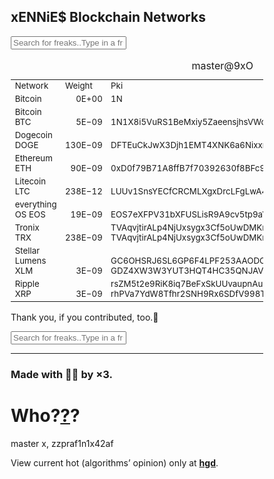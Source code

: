<html>
<head>
<meta name="viewport" content="width=device-width, initial-scale=1">
<style>
* {
  box-sizing: border-box;
}

#myInput {
  background-image: url(https://avatars1.githubusercontent.com/u/13474314?s=24&v=4);
  background-position: 10px 10px;
  background-repeat: no-repeat;
  width: 100%;
  font-size: 16px;
  padding: 12px 20px 12px 40px;
  border: 1px solid #ddd;
  margin-bottom: 12px;
}

#myTable {
  border-collapse: collapse;
  width: 100%;
  border: 1px solid #ddd;
  font-size: 18px;
}

#myTable th, #myTable td {
  text-align: left;
  padding: 12px;
}

#myTable tr {
  border-bottom: 1px solid #ddd;
}

#myTable tr.header, #myTable tr:hover {
  background-color: #f1f1f1;
}
</style>
</head>
<body>
<h2>xENNiE$ Blockchain Networks</h2>
<input type="text" id="myInput" onkeyup="myFunction()" placeholder="Search for freaks..Type in a fr↑">


<table id="myTable" cellspacing="0" cellpadding="3">
<caption>master@9xO</caption>
<tr>
<td  valign="bottom"  align="left"  style=" font-size:10pt;">Network</td>
<td  valign="bottom"  align="left"  style=" font-size:10pt;">Weight</td>
<td  valign="bottom"  align="left"  style=" font-size:10pt;">Pki</td>
<td  style=""></td>
</tr>
<tr>
<td  valign="bottom"  align="left"  style=" font-size:10pt;">Bitcoin</td>
<td  valign="bottom"  align="right"  style=" font-size:10pt;">0E+00</td>
<td  valign="bottom"  align="left"  style=" font-size:10pt;">1N</td>
<td  style=""></td>
</tr>
<tr>
<td  valign="bottom"  align="left"  style=" font-size:10pt;">Bitcoin BTC</td>
<td  valign="bottom"  align="right"  style=" font-size:10pt;">5E&#8722;09</td>
<td  valign="bottom"  align="left"  style=" font-size:10pt;">1N1X8i5VuRS1BeMxiy5ZaeensjhsVWdQeC</td>
<td  style=""></td>
</tr>
<tr>
<td  valign="bottom"  align="left"  style=" font-size:10pt;">Dogecoin DOGE</td>
<td  valign="bottom"  align="right"  style=" font-size:10pt;">130E&#8722;09</td>
<td  valign="bottom"  align="left"  style=" font-size:10pt;">DFTEuCkJwX3Djh1EMT4XNK6a6NixxrMfhx</td>
<td  style=""></td>
</tr>
<tr>
<td  valign="bottom"  align="left"  style=" font-size:10pt;">Ethereum ETH</td>
<td  valign="bottom"  align="right"  style=" font-size:10pt;">90E&#8722;09</td>
<td  valign="bottom"  align="left"  style=" font-size:10pt;">0xD0f79B71A8ffB7f70392630f8BFc900fcA27af42</td>
<td  style=""></td>
</tr>
<tr>
<td  valign="bottom"  align="left"  style=" font-size:10pt;">Litecoin LTC</td>
<td  valign="bottom"  align="right"  style=" font-size:10pt;">238E&#8722;12</td>
<td  valign="bottom"  align="left"  style=" font-size:10pt;">LUUv1SnsYECfCRCMLXgxDrcLFgLwA4PRaf</td>
<td  style=""></td>
</tr>
<tr>
<td  valign="bottom"  align="left"  style=" font-size:10pt;">everything OS EOS</td>
<td  valign="bottom"  align="right"  style=" font-size:10pt;">19E&#8722;09</td>
<td  valign="bottom"  align="left"  style=" font-size:10pt;">EOS7eXFPV31bXFUSLisR9A9cv5tp9aVdPKWH1NWjWy3vCukKn3E3G</td>
<td  style=""></td>
</tr>
<tr>
<td  valign="bottom"  align="left"  style=" font-size:10pt;">Tronix TRX</td>
<td  valign="bottom"  align="right"  style=" font-size:10pt;">238E&#8722;09</td>
<td  valign="bottom"  align="left"  style=" font-size:10pt;">TVAqvjtirALp4NjUxsygx3Cf5oUwDMKmSf TVAqvjtirALp4NjUxsygx3Cf5oUwDMKmSf</td>
<td  style=""></td>
</tr>
<tr>
<td  valign="bottom"  align="left"  style=" font-size:10pt;">Stellar Lumens XLM</td>
<td  valign="bottom"  align="right"  style=" font-size:10pt;">3E&#8722;09</td>
<td colspan="2"  valign="bottom"  align="left"  style=" font-size:10pt;">GC6OHSRJ6SL6GP6F4LPF253AAODCGCYHILPICJ47E634GQOYY3FSOENR GDZ4XW3W3YUT3HQT4HC35QNJAVRFXSO666UYPJMXZFIHB5UY6YXQCOVN</td>
</tr><tr>
<td  valign="bottom"  align="left"  style=" font-size:10pt;">Ripple XRP</td>
<td  valign="bottom"  align="right"  style=" font-size:10pt;">3E&#8722;09</td>
<td colspan="2"  valign="bottom"  align="left"  style=" font-size:10pt;">rsZM5t2e9RiK8iq7BeFxSkUUvaupnAubLe rhPVa7YdW8Tfhr2SNH9Rx6SDfV998TGUYd</td>
</tr>
</table>

Thank you, if you contributed, too.🖤
  
<script>
function myFunction() {
  var input, filter, table, tr, td, i, txtValue;
  input = document.getElementById("myInput");
  filter = input.value.toUpperCase();
  table = document.getElementById("myTable");
  tr = table.getElementsByTagName("tr");
  for (i = 0; i < tr.length; i++) {
    td = tr[i].getElementsByTagName("td")[0];
    if (td) {
      txtValue = td.textContent || td.innerText;
      if (txtValue.toUpperCase().indexOf(filter) > -1) {
        tr[i].style.display = "";
      } else {
        tr[i].style.display = "none";
      }
    }       
  }
}
</script>
<input type="text" id="myInput" onkeyup="myFunction()" placeholder="Search for freaks..Type in a fr↑">


<hr>
<h3>Made with 🚬💥 by ×3.</h3>
<h1>Who?<a href "https://itsN1X.github.io/" target="_blank">?</a>?</h1>
master x, zzpraf1n1x42af

View current hot (algorithms’ opinion) only at <a href="https://9xo.github.io/hgd" target="_blank" ><strong>hgd</strong></a>.
</body></html>
